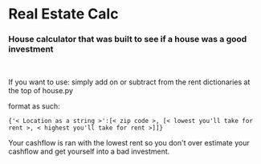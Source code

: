 # Real Estate Calc
<h3>House calculator that was built to see if a house was a good investment</h3>
<br>
<p> If you want to use: simply add on or subtract from the rent dictionaries at the top of house.py

format as such: 

    {'< Location as a string >':[< zip code >, [< lowest you'll take for rent >, < highest you'll take for rent >]]}

Your cashflow is ran with the lowest rent so you don't over estimate your cashflow and get yourself into a bad investment.
</p>
